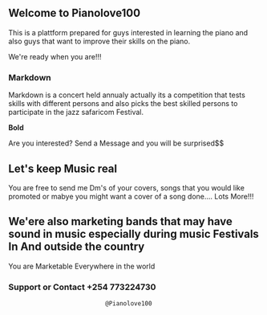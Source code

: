 ## Welcome to Pianolove100

This is a plattform prepared for guys interested in learning the piano and also guys that want to improve their skills on the piano.

We're ready when you are!!!

### Markdown

Markdown is a concert held annualy actually its a competition that tests skills with different persons and also picks the best skilled persons to participate in the jazz safaricom Festival.




**Bold**

Are you interested? 
Send a Message and you will be surprised$$




## Let's keep Music real

You are free to send me Dm's of your covers, songs that you would like promoted or mabye you might want a cover of a song done....
Lots More!!!




## We'ere also marketing bands that may have sound in music especially during music Festivals In And outside the country
You are Marketable Everywhere in the world






### Support or Contact            +254 773224730
                               
                               
                               @Pianolove100
